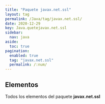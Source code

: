 ```yaml
---
title: "Paquete javax.net.ssl"
layout: tag
permalink: /Java/tag/javax.net.ssl/
date: 2020-12-29
key: Java.quetejavax.net.ssl
sidebar: 
  nav: java
aside: 
  toc: true
pagination: 
  enabled: true
  tag: "javax.net.ssl"
  permalink: /:num/
---
```


<h2>Elementos</h2>
Todos los elementos del paquete <strong>javax.net.ssl</strong>
